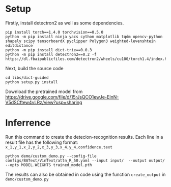 # Setup
Firstly, install detectron2 as well as some dependencies.

```
pip install torch==1.4.0 torchvision==0.5.0
python -m pip install ninja yacs cython matplotlib tqdm opencv-python shapely scipy tensorboardX pyclipper Polygon3 weighted-levenshtein editdistance
python -m pip install dict-trie==0.0.3
python -m pip install detectron2==0.2 -f https://dl.fbaipublicfiles.com/detectron2/wheels/cu100/torch1.4/index.html

```
Next, build the source code
```
cd libs/dict-guided
python setup.py install
```
Download the pretrained model from https://drive.google.com/file/d/15rJsQCO1ewJe-EInN-V5dSCftew4vLRz/view?usp=sharing

# Inferrence
Run this command to create the detecion-recognition results. Each line in a result file has the following format: `x_1,y_1,x_2,y_2,x_3,y_3,x_4,y_4,confidence,text`

```
python demo/custom_demo.py --config-file configs/BAText/VinText/attn_R_50.yaml --input input/  --output output/ --opts MODEL.WEIGHTS trained_model.pth
```

The results can also be obtained in code using the function `create_output` in `demo/custom_demo.py`